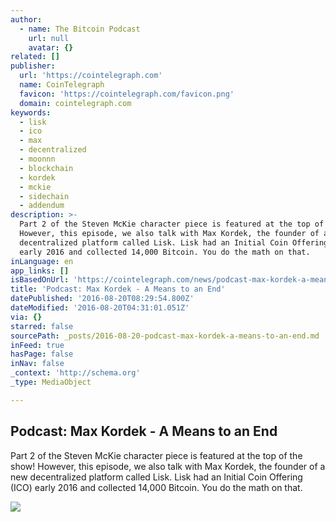 ```yaml
---
author:
  - name: The Bitcoin Podcast
    url: null
    avatar: {}
related: []
publisher:
  url: 'https://cointelegraph.com'
  name: CoinTelegraph
  favicon: 'https://cointelegraph.com/favicon.png'
  domain: cointelegraph.com
keywords:
  - lisk
  - ico
  - max
  - decentralized
  - moonnn
  - blockchain
  - kordek
  - mckie
  - sidechain
  - addendum
description: >-
  Part 2 of the Steven McKie character piece is featured at the top of the show!
  However, this episode, we also talk with Max Kordek, the founder of a new
  decentralized platform called Lisk. Lisk had an Initial Coin Offering (ICO)
  early 2016 and collected 14,000 Bitcoin. You do the math on that.
inLanguage: en
app_links: []
isBasedOnUrl: 'https://cointelegraph.com/news/podcast-max-kordek-a-means-to-an-end'
title: 'Podcast: Max Kordek - A Means to an End'
datePublished: '2016-08-20T08:29:54.800Z'
dateModified: '2016-08-20T04:31:01.051Z'
via: {}
starred: false
sourcePath: _posts/2016-08-20-podcast-max-kordek-a-means-to-an-end.md
inFeed: true
hasPage: false
inNav: false
_context: 'http://schema.org'
_type: MediaObject

---
```

<article style=""><h1>Podcast: Max Kordek - A Means to an End</h1><p>Part 2 of the Steven McKie character piece is featured at the top of the show! However, this episode, we also talk with Max Kordek, the founder of a new decentralized platform called Lisk. Lisk had an Initial Coin Offering (ICO) early 2016 and collected 14,000 Bitcoin. You do the math on that.</p><img src="https://cointelegraph.com/images/725_Ly9jb2ludGVsZWdyYXBoLmNvbS9zdG9yYWdlL3VwbG9hZHMvdmlldy8zOWMwNDNjOGUxNjdjYTkyNjA3MzRmZjM4MzE4MDRhZi5qcGc=.jpg" /></article>